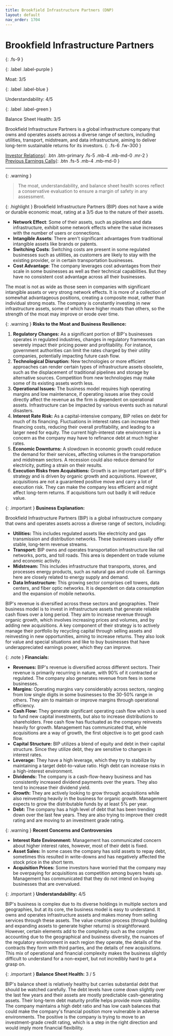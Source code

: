 ```yaml
---
title: Brookfield Infrastructure Partners (DNP)
layout: default
nav_order: 1704
---
```


# Brookfield Infrastructure Partners
{: .fs-9 }

{: .label .label-purple }

Moat: 3/5

{: .label .label-blue }

Understandability: 4/5

{: .label .label-green }

Balance Sheet Health: 3/5

Brookfield Infrastructure Partners is a global infrastructure company that owns and operates assets across a diverse range of sectors, including utilities, transport, midstream, and data infrastructure, aiming to deliver long-term sustainable returns for its investors.
{: .fs-6 .fw-300 }

[Investor Relations](https://www.google.com/search?q=DNP+investor+relations){: .btn .btn-primary .fs-5 .mb-4 .mb-md-0 .mr-2 }
[Previous Earnings Calls](https://discountingcashflows.com/company/DNP/transcripts/){: .btn .fs-5 .mb-4 .mb-md-0 }

---

{: .warning }
>The moat, understandability, and balance sheet health scores reflect a conservative evaluation to ensure a margin of safety in any assessment.



{: .highlight }
Brookfield Infrastructure Partners (BIP) does not have a wide or durable economic moat, rating at a 3/5 due to the nature of their assets.

*   **Network Effect**: Some of their assets, such as pipelines and data infrastructure, exhibit some network effects where the value increases with the number of users or connections.
*   **Intangible Assets**: There aren't significant advantages from traditional intangible assets like brands or patents.
*   **Switching Costs**: Switching costs are present in some regulated businesses such as utilities, as customers are likely to stay with the existing provider, or in certain transportation businesses. 
*   **Cost Advantage**: The company leverages cost advantages from their scale in some businesses as well as their technical capabilities. But they have no consistent cost advantage across all their businesses. 

The moat is not as wide as those seen in companies with significant intangible assets or very strong network effects. It is more of a collection of somewhat advantageous positions, creating a composite moat, rather than individual strong moats. The company is constantly investing in new infrastructure assets, some of which have higher moats than others, so the strength of the moat may improve or erode over time.

{: .warning }
**Risks to the Moat and Business Resilience:**

1.  **Regulatory Changes:** As a significant portion of BIP's businesses operates in regulated industries, changes in regulatory frameworks can severely impact their pricing power and profitability. For instance, government authorities can limit the rates charged by their utility companies, potentially impacting future cash flow.
2. **Technological Disruption:** New technologies or more efficient approaches can render certain types of infrastructure assets obsolete, such as the displacement of traditional pipelines and storage by alternative sources. Competition from new technologies may make some of its existing assets worth less. 
3. **Operational Issues:** The business model requires high operating margins and low maintenance, if operating issues arise they could directly affect the revenue as the firm is dependent on operational assets. Infrastructure can be impacted by various events such as natural disasters. 
4.  **Interest Rate Risk:** As a capital-intensive company, BIP relies on debt for much of its financing. Fluctuations in interest rates can increase their financing costs, reducing their overall profitability, and leading to a larger need for equity. The current high-interest rate environment is a concern as the company may have to refinance debt at much higher rates.
5.  **Economic Downturns:** A slowdown in economic growth could reduce the demand for their services, affecting volumes in the transportation and midstream sectors. A recession could also reduce demand for electricity, putting a strain on their results.
6.  **Execution Risks from Acquisitions:** Growth is an important part of BIP's strategy and is driven by organic growth and acquisitions. However, acquisitions are not a guaranteed positive move and carry a lot of execution risk. They can make the company less efficient and might affect long-term returns. If acquisitions turn out badly it will reduce value.

{: .important }
**Business Explanation:**

Brookfield Infrastructure Partners (BIP) is a global infrastructure company that owns and operates assets across a diverse range of sectors, including:

*   **Utilities:**  This includes regulated assets like electricity and gas transmission and distribution networks. These businesses usually offer stable, long-term revenue streams.
*   **Transport:**  BIP owns and operates transportation infrastructure like rail networks, ports, and toll roads. This area is dependent on trade volume and economic activity. 
*   **Midstream:** This includes infrastructure that transports, stores, and processes energy products, such as natural gas and crude oil. Earnings here are closely related to energy supply and demand. 
*   **Data Infrastructure:** This growing sector comprises cell towers, data centers, and fiber optic networks. It is dependent on data consumption and the expansion of mobile networks.

BIP's revenue is diversified across these sectors and geographies. Their business model is to invest in infrastructure assets that generate reliable cash flows over a long period. They aim to increase revenue through organic growth, which involves increasing prices and volumes, and by adding new acquisitions. A key component of their strategy is to actively manage their portfolio by recycling capital through selling assets and reinvesting in new opportunities, aiming to increase returns.
They also look for value and special situations and like to buy businesses that have underappreciated earnings power, which they can improve.

{: .note }
**Financials:**

*   **Revenues:**  BIP's revenue is diversified across different sectors. Their revenue is primarily recurring in nature, with 90% of it contracted or regulated. The company also generates revenue from fees in some businesses.
*   **Margins:** Operating margins vary considerably across sectors, ranging from low single digits in some businesses to the 30-50% range in others. They aim to maintain or improve margins through operational efficiency.
*    **Cash Flow:** They generate significant operating cash flow which is used to fund new capital investments, but also to increase distributions to shareholders. Free cash flow has fluctuated as the company reinvests heavily for growth. Management has communicated that, while acquisitions are a way of growth, the first objective is to get good cash flow.
*   **Capital Structure:** BIP utilizes a blend of equity and debt in their capital structure. Since they utilize debt, they are sensitive to changes in interest rates. 
*   **Leverage:** They have a high leverage, which they try to stabilize by maintaining a target debt-to-value ratio. High debt can increase risks in a high-interest environment.
*   **Dividends:** The company is a cash-flow-heavy business and has consistently increased dividend payments over the years. They also tend to increase their dividend yield. 
*   **Growth:** They are actively looking to grow through acquisitions while also reinvesting heavily in the business for organic growth. Management expects to grow the distributable funds by at least 5% per year. 
*   **Debt:** The company has a high level of debt that has been trending down over the last few years. They are also trying to improve their credit rating and are moving to an investment grade rating. 

{: .warning }
**Recent Concerns and Controversies**

*  **Interest Rate Environment:** Management has communicated concern about higher interest rates, however, most of their debt is fixed. 
*  **Asset Sales:** In some cases the company has sold assets to repay debt, sometimes this resulted in write-downs and has negatively affected the stock price in the short term. 
*   **Acquisition Prices:** Some investors have worried that the company may be overpaying for acquisitions as competition among buyers heats up. Management has communicated that they do not intend on buying businesses that are overvalued. 

{: .important }
**Understandability:** 4/5

BIP's business is complex due to its diverse holdings in multiple sectors and geographies, but at its core, the business model is easy to understand. It owns and operates infrastructure assets and makes money from selling services through these assets. The value creation process (through building and expanding assets to generate higher returns) is straightforward. However, certain elements add to the complexity such as the complex accounting due to the geographical and business diversity, the nuances of the regulatory environment in each region they operate, the details of the contracts they form with third parties, and the details of new acquisitions. This mix of operational and financial complexity makes the business slightly difficult to understand for a non-expert, but not incredibly hard to get a grasp on.

{: .important }
**Balance Sheet Health:** 3 / 5

BIP's balance sheet is relatively healthy but carries substantial debt that should be watched carefully. The debt levels have come down slightly over the last few years and their assets are mostly predictable cash-generating assets. Their long-term debt maturity profile helps provide more stability. The company maintains a high debt ratio and has low cash balances that could make the company's financial position more vulnerable in adverse environments. The positive is the company is trying to move to an investment-grade credit rating, which is a step in the right direction and would imply more financial flexibility.